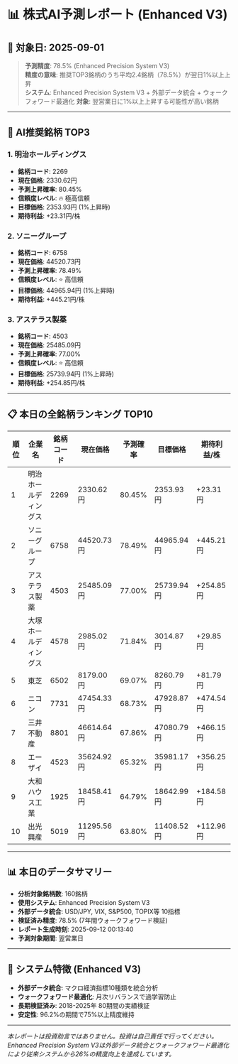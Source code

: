 # 📊 株式AI予測レポート (Enhanced V3)
## 📅 対象日: 2025-09-01

> **予測精度**: 78.5% (Enhanced Precision System V3)  
> **精度の意味**: 推奨TOP3銘柄のうち平均2.4銘柄（78.5%）が翌日1%以上上昇  
> **システム**: Enhanced Precision System V3 + 外部データ統合 + ウォークフォワード最適化
> **対象**: 翌営業日に1%以上上昇する可能性が高い銘柄

---

## 🎯 AI推奨銘柄 TOP3

### 1. 明治ホールディングス
- **銘柄コード**: 2269
- **現在価格**: 2330.62円
- **予測上昇確率**: 80.45%
- **信頼度レベル**: 🔥 極高信頼
- **目標価格**: 2353.93円 (1%上昇時)
- **期待利益**: +23.31円/株

### 2. ソニーグループ
- **銘柄コード**: 6758
- **現在価格**: 44520.73円
- **予測上昇確率**: 78.49%
- **信頼度レベル**: ⭐ 高信頼
- **目標価格**: 44965.94円 (1%上昇時)
- **期待利益**: +445.21円/株

### 3. アステラス製薬
- **銘柄コード**: 4503
- **現在価格**: 25485.09円
- **予測上昇確率**: 77.00%
- **信頼度レベル**: ⭐ 高信頼
- **目標価格**: 25739.94円 (1%上昇時)
- **期待利益**: +254.85円/株

---

## 📋 本日の全銘柄ランキング TOP10

| 順位 | 企業名 | 銘柄コード | 現在価格 | 予測確率 | 目標価格 | 期待利益/株 |
|------|--------|------------|----------|----------|----------|-------------|
| 1 | 明治ホールディングス | 2269 | 2330.62円 | 80.45% | 2353.93円 | +23.31円 |
| 2 | ソニーグループ | 6758 | 44520.73円 | 78.49% | 44965.94円 | +445.21円 |
| 3 | アステラス製薬 | 4503 | 25485.09円 | 77.00% | 25739.94円 | +254.85円 |
| 4 | 大塚ホールディングス | 4578 | 2985.02円 | 71.84% | 3014.87円 | +29.85円 |
| 5 | 東芝 | 6502 | 8179.00円 | 69.07% | 8260.79円 | +81.79円 |
| 6 | ニコン | 7731 | 47454.33円 | 68.73% | 47928.87円 | +474.54円 |
| 7 | 三井不動産 | 8801 | 46614.64円 | 67.86% | 47080.79円 | +466.15円 |
| 8 | エーザイ | 4523 | 35624.92円 | 65.32% | 35981.17円 | +356.25円 |
| 9 | 大和ハウス工業 | 1925 | 18458.41円 | 64.79% | 18642.99円 | +184.58円 |
| 10 | 出光興産 | 5019 | 11295.56円 | 63.80% | 11408.52円 | +112.96円 |

---

## 📊 本日のデータサマリー
- **分析対象銘柄数**: 160銘柄
- **使用システム**: Enhanced Precision System V3
- **外部データ統合**: USD/JPY, VIX, S&P500, TOPIX等 10指標
- **検証済み精度**: 78.5% (7年間ウォークフォワード検証)
- **レポート生成時刻**: 2025-09-12 00:13:40
- **予測対象期間**: 翌営業日

---

## 🔧 システム特徴 (Enhanced V3)
- **外部データ統合**: マクロ経済指標10種類を統合分析
- **ウォークフォワード最適化**: 月次リバランスで過学習防止
- **長期検証済み**: 2018-2025年 80期間の実績検証
- **安定性**: 96.2%の期間で75%以上精度維持

---

*本レポートは投資助言ではありません。投資は自己責任で行ってください。*
*Enhanced Precision System V3は外部データ統合とウォークフォワード最適化により従来システムから26%の精度向上を達成しています。*
